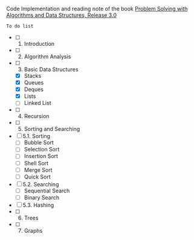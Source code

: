 Code Implementation and reading note of the book [Problem Solving with Algorithms and Data Structures, Release 3.0](http://interactivepython.org/runestone/static/pythonds/index.html)

`To do list`

 - [ ] 1. Introduction
 - [ ] 2. Algorithm Analysis
 - [ ] 3. Basic Data Structures
     - [x] Stacks
     - [x] Queues
     - [x] Deques
     - [x] Lists
     - [ ] Linked List
 - [ ] 4. Recursion
 - [ ] 5. Sorting and Searching
- [ ] 5.1. Sorting
     - [ ] Bubble Sort
     - [ ] Selection Sort
     - [ ] Insertion Sort
     - [ ] Shell Sort
     - [ ] Merge Sort
     - [ ] Quick Sort
- [ ] 5.2. Searching
     - [ ] Sequential Search
     - [ ] Binary Search
- [ ] 5.3. Hashing
 - [ ] 6. Trees
 - [ ] 7. Graphs